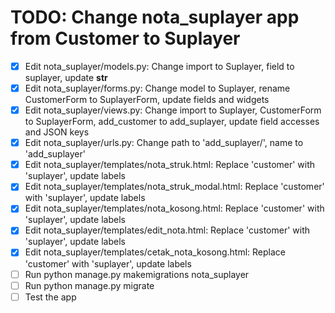 # TODO: Change nota_suplayer app from Customer to Suplayer

- [x] Edit nota_suplayer/models.py: Change import to Suplayer, field to suplayer, update __str__
- [x] Edit nota_suplayer/forms.py: Change model to Suplayer, rename CustomerForm to SuplayerForm, update fields and widgets
- [x] Edit nota_suplayer/views.py: Change import to Suplayer, CustomerForm to SuplayerForm, add_customer to add_suplayer, update field accesses and JSON keys
- [x] Edit nota_suplayer/urls.py: Change path to 'add_suplayer/', name to 'add_suplayer'
- [x] Edit nota_suplayer/templates/nota_struk.html: Replace 'customer' with 'suplayer', update labels
- [x] Edit nota_suplayer/templates/nota_struk_modal.html: Replace 'customer' with 'suplayer', update labels
- [x] Edit nota_suplayer/templates/nota_kosong.html: Replace 'customer' with 'suplayer', update labels
- [x] Edit nota_suplayer/templates/edit_nota.html: Replace 'customer' with 'suplayer', update labels
- [x] Edit nota_suplayer/templates/cetak_nota_kosong.html: Replace 'customer' with 'suplayer', update labels
- [ ] Run python manage.py makemigrations nota_suplayer
- [ ] Run python manage.py migrate
- [ ] Test the app
